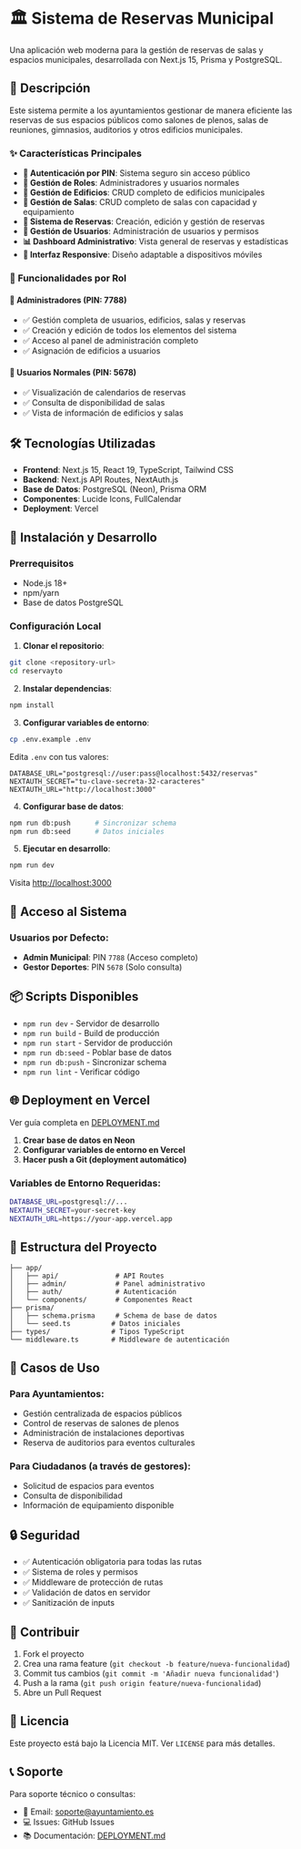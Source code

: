 # 🏛️ Sistema de Reservas Municipal

Una aplicación web moderna para la gestión de reservas de salas y espacios municipales, desarrollada con Next.js 15, Prisma y PostgreSQL.

## 📖 Descripción

Este sistema permite a los ayuntamientos gestionar de manera eficiente las reservas de sus espacios públicos como salones de plenos, salas de reuniones, gimnasios, auditorios y otros edificios municipales.

### ✨ Características Principales

- **🔐 Autenticación por PIN**: Sistema seguro sin acceso público
- **👥 Gestión de Roles**: Administradores y usuarios normales
- **🏢 Gestión de Edificios**: CRUD completo de edificios municipales
- **🚪 Gestión de Salas**: CRUD completo de salas con capacidad y equipamiento
- **📅 Sistema de Reservas**: Creación, edición y gestión de reservas
- **👤 Gestión de Usuarios**: Administración de usuarios y permisos
- **📊 Dashboard Administrativo**: Vista general de reservas y estadísticas
- **📱 Interfaz Responsive**: Diseño adaptable a dispositivos móviles

### 🔧 Funcionalidades por Rol

#### 🔑 Administradores (PIN: 7788)
- ✅ Gestión completa de usuarios, edificios, salas y reservas
- ✅ Creación y edición de todos los elementos del sistema
- ✅ Acceso al panel de administración completo
- ✅ Asignación de edificios a usuarios

#### 👤 Usuarios Normales (PIN: 5678)
- ✅ Visualización de calendarios de reservas
- ✅ Consulta de disponibilidad de salas
- ✅ Vista de información de edificios y salas

## 🛠️ Tecnologías Utilizadas

- **Frontend**: Next.js 15, React 19, TypeScript, Tailwind CSS
- **Backend**: Next.js API Routes, NextAuth.js
- **Base de Datos**: PostgreSQL (Neon), Prisma ORM
- **Componentes**: Lucide Icons, FullCalendar
- **Deployment**: Vercel

## 🚀 Instalación y Desarrollo

### Prerrequisitos
- Node.js 18+
- npm/yarn
- Base de datos PostgreSQL

### Configuración Local

1. **Clonar el repositorio**:
```bash
git clone <repository-url>
cd reservayto
```

2. **Instalar dependencias**:
```bash
npm install
```

3. **Configurar variables de entorno**:
```bash
cp .env.example .env
```

Edita `.env` con tus valores:
```env
DATABASE_URL="postgresql://user:pass@localhost:5432/reservas"
NEXTAUTH_SECRET="tu-clave-secreta-32-caracteres"
NEXTAUTH_URL="http://localhost:3000"
```

4. **Configurar base de datos**:
```bash
npm run db:push      # Sincronizar schema
npm run db:seed      # Datos iniciales
```

5. **Ejecutar en desarrollo**:
```bash
npm run dev
```

Visita [http://localhost:3000](http://localhost:3000)

## 🔐 Acceso al Sistema

### Usuarios por Defecto:
- **Admin Municipal**: PIN `7788` (Acceso completo)
- **Gestor Deportes**: PIN `5678` (Solo consulta)

## 📦 Scripts Disponibles

- `npm run dev` - Servidor de desarrollo
- `npm run build` - Build de producción
- `npm run start` - Servidor de producción
- `npm run db:seed` - Poblar base de datos
- `npm run db:push` - Sincronizar schema
- `npm run lint` - Verificar código

## 🌐 Deployment en Vercel

Ver guía completa en [DEPLOYMENT.md](./DEPLOYMENT.md)

1. **Crear base de datos en Neon**
2. **Configurar variables de entorno en Vercel**
3. **Hacer push a Git (deployment automático)**

### Variables de Entorno Requeridas:
```bash
DATABASE_URL=postgresql://...
NEXTAUTH_SECRET=your-secret-key
NEXTAUTH_URL=https://your-app.vercel.app
```

## 📁 Estructura del Proyecto

```
├── app/
│   ├── api/              # API Routes
│   ├── admin/            # Panel administrativo
│   ├── auth/             # Autenticación
│   └── components/       # Componentes React
├── prisma/
│   ├── schema.prisma     # Schema de base de datos
│   └── seed.ts          # Datos iniciales
├── types/               # Tipos TypeScript
└── middleware.ts        # Middleware de autenticación
```

## 🎯 Casos de Uso

### Para Ayuntamientos:
- Gestión centralizada de espacios públicos
- Control de reservas de salones de plenos
- Administración de instalaciones deportivas
- Reserva de auditorios para eventos culturales

### Para Ciudadanos (a través de gestores):
- Solicitud de espacios para eventos
- Consulta de disponibilidad
- Información de equipamiento disponible

## 🔒 Seguridad

- ✅ Autenticación obligatoria para todas las rutas
- ✅ Sistema de roles y permisos
- ✅ Middleware de protección de rutas
- ✅ Validación de datos en servidor
- ✅ Sanitización de inputs

## 🤝 Contribuir

1. Fork el proyecto
2. Crea una rama feature (`git checkout -b feature/nueva-funcionalidad`)
3. Commit tus cambios (`git commit -m 'Añadir nueva funcionalidad'`)
4. Push a la rama (`git push origin feature/nueva-funcionalidad`)
5. Abre un Pull Request

## 📄 Licencia

Este proyecto está bajo la Licencia MIT. Ver `LICENSE` para más detalles.

## 📞 Soporte

Para soporte técnico o consultas:
- 📧 Email: soporte@ayuntamiento.es
- 💻 Issues: GitHub Issues
- 📚 Documentación: [DEPLOYMENT.md](./DEPLOYMENT.md)